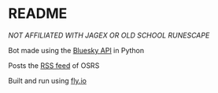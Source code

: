 <!-- SPDX-FileCopyrightText: 2024 Deren Vural derenvural@outlook.com -->
<!-- SPDX-License-Identifier: MIT -->

# README

*NOT AFFILIATED WITH JAGEX OR OLD SCHOOL RUNESCAPE*

Bot made using the [Bluesky API](https://docs.bsky.app/docs/get-started) in Python

Posts the [RSS feed](https://secure.runescape.com/m=news/latest_news.rss?oldschool=true) of OSRS

Built and run using [fly.io](https://fly.io/)
